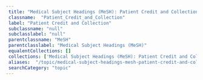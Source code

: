 ```yaml
--- 
 title: "Medical Subject Headings (MeSH): Patient Credit and Collection" 
 classname:  "Patient_Credit_and_Collection" 
 label: "Patient Credit and Collection" 
 subclassname: "null" 
 subclasslabel: "null" 
 parentclassname: "MeSH" 
 parentclasslabel: "Medical Subject Headings (MeSH)" 
 equalentCollections: [] 
 collections: ['Medical Subject Headings (MeSH): Patient Credit and Collection']
 aliases:  "/topic/medical-subject-headings-mesh-patient-credit-and-collection"  
 searchCategory: "topic" 
---
```

